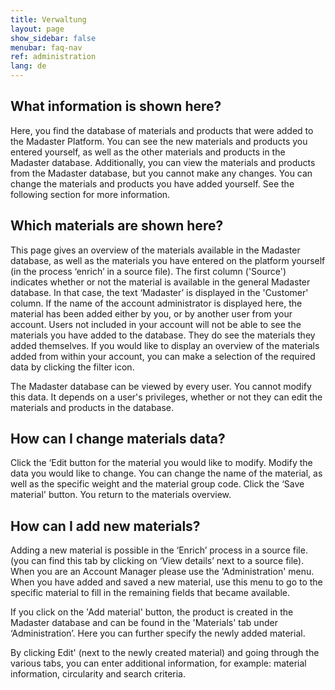```yaml
---
title: Verwaltung
layout: page
show_sidebar: false
menubar: faq-nav
ref: administration
lang: de
---
```


## What information is shown here?
Here, you find the database of materials and products that were added to the Madaster Platform. You can see the new materials and products you entered yourself, as well as the other materials and products in the Madaster database. Additionally, you can view the materials and products from the Madaster database, but you cannot make any changes. You can change the materials and products you have added yourself. See the following section for more information.

## Which materials are shown here?
This page gives an overview of the materials available in the Madaster database, as well as the materials you have entered on the platform yourself (in the process ‘enrich’ in a source file). The first column ('Source') indicates whether or not the material is available in the general Madaster database. In that case, the text ‘Madaster’ is displayed in the 'Customer' column. If the name of the account administrator is displayed here, the material has been added either by you, or by another user from your account. Users not included in your account will not be able to see the materials you have added to the database. They do see the materials they added themselves. If you would like to display an overview of the materials added from within your account, you can make a selection of the required data by clicking the filter icon.

The Madaster database can be viewed by every user. You cannot modify this data. It depends on a user's privileges, whether or not they can edit the materials and products in the database.

## How can I change materials data?
Click the ‘Edit button for the material you would like to modify.
Modify the data you would like to change. You can change the name of the material, as well as the specific weight and the material group code.
Click the ‘Save material' button. You return to the materials overview.

## How can I add new materials?
Adding a new material is possible in the ‘Enrich’ process in a source file. (you can find this tab by clicking on ‘View details’ next to a source file).  When you are an Account Manager please use the 'Administration' menu. When you have added and saved a new material, use this menu to go to the specific material to fill in the remaining fields that became available.

If you click on the 'Add material' button, the product is created in the Madaster database and can be found in the 'Materials' tab under ‘Administration’. Here you can further specify the newly added material.

By clicking Edit' (next to the newly created material) and going through the various tabs, you can enter additional information, for example: material information, circularity and search criteria.